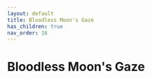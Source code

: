 ```yaml
---
layout: default
title: Bloodless Moon's Gaze
has_children: true
nav_order: 16
---
```


# Bloodless Moon's Gaze